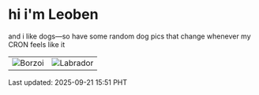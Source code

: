 # hi i'm Leoben

and i like dogs—so have some random dog pics that change whenever my CRON feels like it

|  |  |
|--------|----------|
| ![Borzoi](https://random-dog-vercel.vercel.app/api/random-borzoi?v=1758441064) | ![Labrador](https://random-dog-vercel.vercel.app/api/random-labrador?v=1758441064) |

Last updated: 2025-09-21 15:51 PHT
